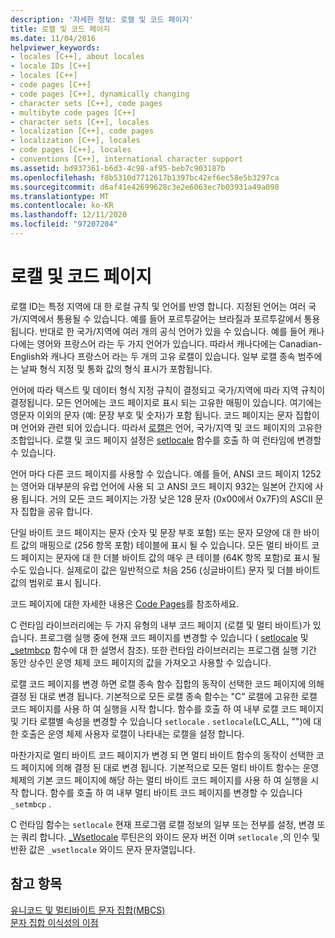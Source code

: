 ```yaml
---
description: '자세한 정보: 로캘 및 코드 페이지'
title: 로캘 및 코드 페이지
ms.date: 11/04/2016
helpviewer_keywords:
- locales [C++], about locales
- locale IDs [C++]
- locales [C++]
- code pages [C++]
- code pages [C++], dynamically changing
- character sets [C++], code pages
- multibyte code pages [C++]
- character sets [C++], locales
- localization [C++], code pages
- localization [C++], locales
- code pages [C++], locales
- conventions [C++], international character support
ms.assetid: bd937361-b6d3-4c98-af95-beb7c903187b
ms.openlocfilehash: f8b5310d7712617b1397bc42ef6ec58e5b3297ca
ms.sourcegitcommit: d6af41e42699628c3e2e6063ec7b03931a49a098
ms.translationtype: MT
ms.contentlocale: ko-KR
ms.lasthandoff: 12/11/2020
ms.locfileid: "97207204"
---
```

# <a name="locales-and-code-pages"></a>로캘 및 코드 페이지

로캘 ID는 특정 지역에 대 한 로컬 규칙 및 언어를 반영 합니다. 지정된 언어는 여러 국가/지역에서 통용될 수 있습니다. 예를 들어 포르투갈어는 브라질과 포르투갈에서 통용됩니다. 반대로 한 국가/지역에 여러 개의 공식 언어가 있을 수 있습니다. 예를 들어 캐나다에는 영어와 프랑스어 라는 두 가지 언어가 있습니다. 따라서 캐나다에는 Canadian-English와 캐나다 프랑스어 라는 두 개의 고유 로캘이 있습니다. 일부 로캘 종속 범주에는 날짜 형식 지정 및 통화 값의 형식 표시가 포함됩니다.

언어에 따라 텍스트 및 데이터 형식 지정 규칙이 결정되고 국가/지역에 따라 지역 규칙이 결정됩니다. 모든 언어에는 코드 페이지로 표시 되는 고유한 매핑이 있습니다. 여기에는 영문자 이외의 문자 (예: 문장 부호 및 숫자)가 포함 됩니다. 코드 페이지는 문자 집합이 며 언어와 관련 되어 있습니다. 따라서 [로캘은](../c-runtime-library/locale.md) 언어, 국가/지역 및 코드 페이지의 고유한 조합입니다. 로캘 및 코드 페이지 설정은 [setlocale](../c-runtime-library/reference/setlocale-wsetlocale.md) 함수를 호출 하 여 런타임에 변경할 수 있습니다.

언어 마다 다른 코드 페이지를 사용할 수 있습니다. 예를 들어, ANSI 코드 페이지 1252는 영어와 대부분의 유럽 언어에 사용 되 고 ANSI 코드 페이지 932는 일본어 간지에 사용 됩니다. 거의 모든 코드 페이지는 가장 낮은 128 문자 (0x00에서 0x7F)의 ASCII 문자 집합을 공유 합니다.

단일 바이트 코드 페이지는 문자 (숫자 및 문장 부호 포함) 또는 문자 모양에 대 한 바이트 값의 매핑으로 (256 항목 포함) 테이블에 표시 될 수 있습니다. 모든 멀티 바이트 코드 페이지는 문자에 대 한 더블 바이트 값의 매우 큰 테이블 (64K 항목 포함)로 표시 될 수도 있습니다. 실제로이 값은 일반적으로 처음 256 (싱글바이트) 문자 및 더블 바이트 값의 범위로 표시 됩니다.

코드 페이지에 대한 자세한 내용은 [Code Pages](../c-runtime-library/code-pages.md)를 참조하세요.

C 런타임 라이브러리에는 두 가지 유형의 내부 코드 페이지 (로캘 및 멀티 바이트)가 있습니다. 프로그램 실행 중에 현재 코드 페이지를 변경할 수 있습니다 ( [setlocale](../c-runtime-library/reference/setlocale-wsetlocale.md) 및 [_setmbcp](../c-runtime-library/reference/setmbcp.md) 함수에 대 한 설명서 참조). 또한 런타임 라이브러리는 프로그램 실행 기간 동안 상수인 운영 체제 코드 페이지의 값을 가져오고 사용할 수 있습니다.

로캘 코드 페이지를 변경 하면 로캘 종속 함수 집합의 동작이 선택한 코드 페이지에 의해 결정 된 대로 변경 됩니다. 기본적으로 모든 로캘 종속 함수는 "C" 로캘에 고유한 로캘 코드 페이지를 사용 하 여 실행을 시작 합니다. 함수를 호출 하 여 내부 로캘 코드 페이지 및 기타 로캘별 속성을 변경할 수 있습니다 `setlocale` . `setlocale`(LC_ALL, "")에 대 한 호출은 운영 체제 사용자 로캘이 나타내는 로캘을 설정 합니다.

마찬가지로 멀티 바이트 코드 페이지가 변경 되 면 멀티 바이트 함수의 동작이 선택한 코드 페이지에 의해 결정 된 대로 변경 됩니다. 기본적으로 모든 멀티 바이트 함수는 운영 체제의 기본 코드 페이지에 해당 하는 멀티 바이트 코드 페이지를 사용 하 여 실행을 시작 합니다. 함수를 호출 하 여 내부 멀티 바이트 코드 페이지를 변경할 수 있습니다 `_setmbcp` .

C 런타임 함수는 `setlocale` 현재 프로그램 로캘 정보의 일부 또는 전부를 설정, 변경 또는 쿼리 합니다. [_Wsetlocale](../c-runtime-library/reference/setlocale-wsetlocale.md) 루틴은의 와이드 문자 버전 이며 `setlocale` ,의 인수 및 반환 값은 `_wsetlocale` 와이드 문자 문자열입니다.

## <a name="see-also"></a>참고 항목

[유니코드 및 멀티바이트 문자 집합(MBCS)](../text/unicode-and-mbcs.md)<br/>
[문자 집합 이식성의 이점](../text/benefits-of-character-set-portability.md)
